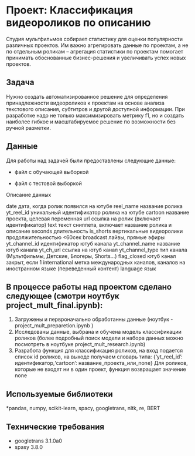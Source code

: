 # Проект: Классификация видеороликов по описанию 

Студия мультфильмов собирает статистику для оценки популярности различных проектов. Им важно агрегировать данные по проектам, а не по отдельным роликам – агрегация статистики по проектам помогает принимать обоснованные бизнес-решения и увеличивать успех новых проектов.

## Задача

Нужно создать автоматизированное решение для определения принадлежности видеороликов к проектам на основе анализа текстового описания, субтитров и другой доступной информации. При разработке надо не только максимизировать метрику f1, но и создать наиболее гибкое и масштабируемое решение по возможности без ручной разметки.

## Данные

Для работы над задачей были предоставлены следующие данные:

- файл с обучающей выборкой 

- файл с тестовой выборкой

Описание данных

date дата, когда ролик появился на ютубе
reel_name название ролика
yt_reel_id уникальный идентификатор ролика на ютубе
cartoon название проекта, целевая переменная
url ссылка на ролик (включает идентификатор)
text текст сниппета, включает название ролика и описание
seconds длительность
is_shorts вертикальные видеоролики продолжительностью <60сек
broadcast лайвы, прямые эфиры
yt_channel_id идентификатор ютуб канала
yt_channel_name название ютуб канала
yt_ch_url ссылка на ютуб канал
yt_channel_type тип канала (Мультфильмы, Детские, Блогеры, Shorts…)
flag_closed ютуб канал закрыт, если 1
international метка международных каналов,
каналов на иностранном языке (переведенный контент)
language язык

## В процессе работы над проектом сделано следующее (смотри ноутбук **project_mult_final.ipynb**):

1. Загружены и первроначально обработанны данные (ноутбук - project_mult_preparetion.ipynb )
2. Исследованы данные, выбрана и обучена модель классификации роликов (более подробный поиск модели и набора данных можно посмотреть в ноутбуке project_mult_research.ipynb)
3. Разработа функция для классификация роликов, на вход подается список id роликов, на выходе получаем словарь типа:
  {‘yt_reel_id’: идентификатор,‘cartoon’: название_проекта_или_none}
Для роликов, которые не входят ни в один проект, функция возвращает значение none

## Используемые библиотеки
*pandas, numpy, scikit-learn, spacy, googletrans, nltk, re, BERT


## Технические требования

* googletrans 3.1.0a0
* spasy 3.8.0



